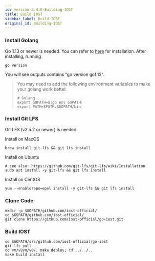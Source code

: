 ```yaml
---
id: version-3.4.0-Building-IOST
title: Build IOST
sidebar_label: Build IOST
original_id: Building-IOST
---
```

### Install Golang
Go 1.13 or newer is needed.
You can refer to [here](https://golang.org/doc/install) for installation. After installing, running
```
go version
```
You will see outputs contains "go version go1.13".

> You may need to add the following environment variables to make your golang work better.
> ```
> # Golang
> export GOPATH=$(go env GOPATH)
> export PATH=$PATH:$GOPATH/bin
> ```

### Install Git LFS
Git LFS (v2.5.2 or newer) is needed.

Install on MacOS
```
brew install git-lfs && git lfs install
```

Install on Ubuntu
```
# see also: https://github.com/git-lfs/git-lfs/wiki/Installation
sudo apt install -y git-lfs && git lfs install
```

Install on CentOS
```
yum --enablerepo=epel install -y git-lfs && git lfs install
```

### Clone Code

```
mkdir -p $GOPATH/github.com/iost-official/
cd $GOPATH/github.com/iost-official/
git clone https://github.com/iost-official/go-iost.git
```

### Build IOST
```
cd $GOPATH/src/github.com/iost-official/go-iost
git lfs pull
cd vm/v8vm/v8/; make deploy; cd ../../..
make build install
```
